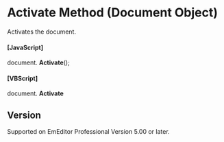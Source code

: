 # Activate Method (Document Object)

Activates the document.

#### \[JavaScript\]

document. **Activate**();

#### \[VBScript\]

document. **Activate**

## Version

Supported on EmEditor Professional Version 5.00 or later.
